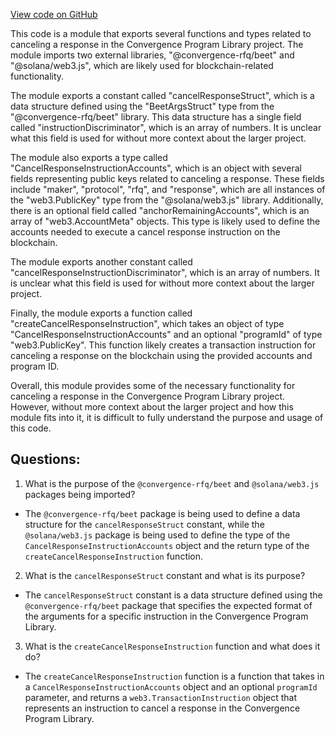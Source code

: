 [View code on GitHub](https://github.com/convergence-rfq/convergence-program-library/rfq/js/generated/instructions/cancelResponse.d.ts)

This code is a module that exports several functions and types related to canceling a response in the Convergence Program Library project. The module imports two external libraries, "@convergence-rfq/beet" and "@solana/web3.js", which are likely used for blockchain-related functionality.

The module exports a constant called "cancelResponseStruct", which is a data structure defined using the "BeetArgsStruct" type from the "@convergence-rfq/beet" library. This data structure has a single field called "instructionDiscriminator", which is an array of numbers. It is unclear what this field is used for without more context about the larger project.

The module also exports a type called "CancelResponseInstructionAccounts", which is an object with several fields representing public keys related to canceling a response. These fields include "maker", "protocol", "rfq", and "response", which are all instances of the "web3.PublicKey" type from the "@solana/web3.js" library. Additionally, there is an optional field called "anchorRemainingAccounts", which is an array of "web3.AccountMeta" objects. This type is likely used to define the accounts needed to execute a cancel response instruction on the blockchain.

The module exports another constant called "cancelResponseInstructionDiscriminator", which is an array of numbers. It is unclear what this field is used for without more context about the larger project.

Finally, the module exports a function called "createCancelResponseInstruction", which takes an object of type "CancelResponseInstructionAccounts" and an optional "programId" of type "web3.PublicKey". This function likely creates a transaction instruction for canceling a response on the blockchain using the provided accounts and program ID.

Overall, this module provides some of the necessary functionality for canceling a response in the Convergence Program Library project. However, without more context about the larger project and how this module fits into it, it is difficult to fully understand the purpose and usage of this code.
## Questions: 
 1. What is the purpose of the `@convergence-rfq/beet` and `@solana/web3.js` packages being imported?
- The `@convergence-rfq/beet` package is being used to define a data structure for the `cancelResponseStruct` constant, while the `@solana/web3.js` package is being used to define the type of the `CancelResponseInstructionAccounts` object and the return type of the `createCancelResponseInstruction` function.

2. What is the `cancelResponseStruct` constant and what is its purpose?
- The `cancelResponseStruct` constant is a data structure defined using the `@convergence-rfq/beet` package that specifies the expected format of the arguments for a specific instruction in the Convergence Program Library.

3. What is the `createCancelResponseInstruction` function and what does it do?
- The `createCancelResponseInstruction` function is a function that takes in a `CancelResponseInstructionAccounts` object and an optional `programId` parameter, and returns a `web3.TransactionInstruction` object that represents an instruction to cancel a response in the Convergence Program Library.